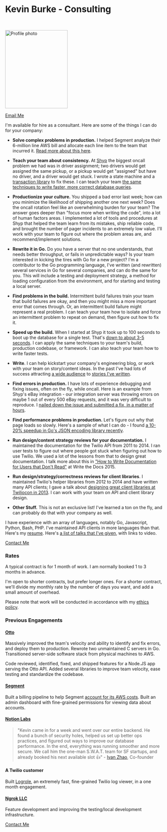 # Kevin Burke - Consulting

<br/>
<p>
<img width=200 height=250 src="https://burke.services/profile-small.jpg" alt="Profile photo">
</p>

[Email Me](mailto:kevin@burke.services)

I'm available for hire as a consultant. Here are some of the things I can do
for your company:

- **Solve complex problems in production.** I helped Segment analyze their
6-million line AWS bill and allocate each line item to the team that incurred
it. [Read more about this here][segment].

[segment]: /segment.html

- **Teach your team about consistency.** At <a href="https://shyp.com">Shyp</a>
the biggest oncall problem we had was in driver assignment; two drivers
would get assigned the same pickup, or a pickup would get "assigned" but
have no driver, and a driver would get stuck. I wrote a state machine and a
[transaction library](https://github.com/Shyp/pg-transactions) to fix these. I
can teach your team [the same techniques to write faster, more correct database
queries](https://kev.inburke.com/kevin/faster-correct-database-queries/).

- **Productionize your culture.** You shipped a bad error last week; how can you
minimize the likelihood of shipping another one next week? Does the oncall
rotation feel like an overwhelming burden for your team? The answer goes deeper
than "focus more when writing the code", into a lot of human factors areas.
I implemented a lot of tools and procedures at Shyp that helped the team
learn from its mistakes, ship reliable code, and brought the number of pager
incidents to an extremely low value. I'll work with your team to figure out
where the problem areas are, and recommend/implement solutions.

- **Rewrite it in Go.** Do you have a server that no one understands, that needs
better throughput, or fails in unpredictable ways? Is your team interested
in kicking the tires with Go for a new project? I'm a contributor to the Go
programming language, I've written (and rewritten) several services in Go for
several companies, and can do the same for you. This will include a testing and
deployment strategy, a method for loading configuration from the environment,
and for starting and testing a local server.

- **Find problems in the build.** Intermittent build failures train your team
that build failures are okay, and then you might miss a more important error
that comes through. Or, an intermittent build failure might represent a real
problem. I can teach your team how to isolate and force an intermittent problem
to repeat on demand, then figure out how to fix it.

- **Speed up the build.** When I started at Shyp it took up to 100 seconds
to boot up the database for a single test. That's [down to about 3-5
seconds][speed-tests]. I can apply the same techniques to your team's build,
production codebase, or framework. I can also teach your team how to write
faster tests.

- **Write**. I can help kickstart your company's engineering blog, or work with
your team on story/content ideas. In the past I've had lots of success
attracting [a wide audience][hn] to [stories I've written][reddit].

[hn]: https://hn.algolia.com/?query=inburke.com&sort=byPopularity&prefix=false&page=0&dateRange=all&type=story
[reddit]: https://www.reddit.com/r/programming/search?q=url%3Akev.inburke.com&sort=top&restrict_sr=on&t=all

- **Find errors in production.** I have lots of experience debugging and fixing
issues, often on the fly, while oncall. Here is an example from Shyp's eBay
integration - our integration server was throwing errors on maybe 1 out of
every 500 eBay requests, and it was very difficult to reproduce. I [nailed down
the issue and submitted a fix, in a matter of hours][fix].

[fix]: https://github.com/Shyp/nodejs-ebay-api/commit/bd7e3835ee453404a7e05084dd7abf0b17762198

- **Find performance problems in production.** Let's figure out
why that page loads so slowly. Here's a sample of what I can
do - I found [a 10-20% speedup in Go's JSON encoding library
recently](https://go-review.googlesource.com/#/c/24466/).

- **Run design/content strategy reviews for your documentation.** I maintained
the documentation for the Twilio API from 2011 to 2014. I ran user tests to
figure out where people got stuck when figuring out how to use Twilio. We used
a lot of the lessons from that to design great documentation. I talk more about
this in ["How to Write Documentation for Users that Don't Read"][write-docs] at
Write the Docs 2015.

- **Run design/strategy/correctness reviews for client libraries**. I maintained
Twilio's helper libraries from 2012 to 2014 and have written many API
clients; I gave a talk about [designing great client libraries at Twiliocon
in 2013][great-client-libraries]. I can work with your team on API and client
library design.

- **Other Stuff.** This is not an exclusive list! I've learned a ton on the
fly, and can probably do that with your company as well.

I have experience with an array of languages, notably Go, Javascript, Python,
Bash, PHP. I've maintained API clients in more languages than that. Here's
my [resume](https://kev.inburke.com/resume/kevinburke.pdf). Here's [a list of
talks that I've given][talks], with links to video.

[Contact Me](mailto:kevin@burke.services)

### Rates

A typical contract is for 1 month of work. I am normally booked 1 to 3 months
in advance.

I'm open to shorter contracts, but prefer longer ones. For a shorter contract,
we'll divide my monthly rate by the number of days you want, and add a small
amount of overhead.

Please note that work will be conducted in accordance with my [ethics
policy][ethics].

### Previous Engagements

#### [Otto](https://meetotto.com)

Massively improved the team's velocity and ability to identify and fix errors,
and deploy them to production. Rewrote two unmaintained C servers in Go.
Transitioned server-side software stack from physical machines to AWS.

Code reviewed, identified, fixed, and shipped features for a Node.JS app serving
the Otto API. Added several libraries to improve team velocity, ease testing and
standardize the codebase.

#### [Segment](https://www.segment.com)

Built a billing pipeline to help Segment [account for its AWS costs][segment].
Built an admin dashboard with fine-grained permissions for viewing data about
accounts.

#### [Notion Labs][notion]

> "Kevin came in for a week and went over our entire backend. He found a bunch
> of security holes, helped us set up better ops practices, and figured out
> ways to improve our database performance. In the end, everything was running
> smoother and more secure. We call him the one-man S.W.A.T. team for SF
> startups, and already booked his next available slot 👍" - [Ivan Zhao][ivan],
> Co-founder

#### A Twilio customer

Built [Logrole][logrole], an extremely fast, fine-grained Twilio log viewer, in
a one month engagement.

#### [Ngrok LLC][ngrok]

Feature development and improving the testing/local development infrastructure.

[Contact Me](mailto:kevin@burke.services)

[speed-tests]: https://shyp.github.io/2015/07/13/speed-up-your-javascript-tests.html
[write-docs]: https://www.youtube.com/watch?v=sQP_hUNCrcE
[great-client-libraries]: https://www.youtube.com/watch?v=C_UJHqR_2Mo
[talks]: https://github.com/kevinburke/talks/blob/master/videos.md
[notion]: https://www.notion.so/
[ivan]: http://ivzhao.com/
[ngrok]: https://ngrok.com
[logrole]: https://github.com/saintpete/logrole
[ethics]: https://burke.services/ethics.html
